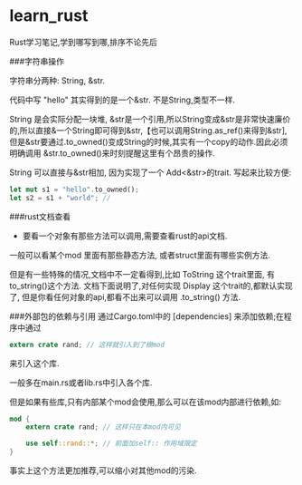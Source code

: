 # learn_rust
Rust学习笔记,学到哪写到哪,排序不论先后

###字符串操作

字符串分两种: String, &str.

代码中写 "hello" 其实得到的是一个&str. 不是String,类型不一样.

String 是会实际分配一块堆, &str是一个引用,所以String变成&str是非常快速廉价的,所以直接&一个String即可得到&str,【也可以调用String.as_ref()来得到&str],但是&str要通过.to_owned()变成String的时候,其实有一个copy的动作.因此必须明确调用 &str.to_owned()来时刻提醒这里有个昂贵的操作.

String 可以直接与&str相加, 因为实现了一个 Add<&str>的trait. 写起来比较方便:
```rust
let mut s1 = "hello".to_owned();
let s2 = s1 + "world"; //
```

###rust文档查看

* 要看一个对象有那些方法可以调用,需要查看rust的api文档.

一般可以看某个mod 里面有那些静态方法, 或者struct里面有哪些实例方法.

但是有一些特殊的情况,文档中不一定看得到,比如 ToString 这个trait里面, 有to_string()这个方法. 文档下面说明了,对任何实现 Display 这个trait的,都默认实现了, 但是你看任何对象的api,都看不出来可以调用 .to_string() 方法.



###外部包的依赖与引用
通过Cargo.toml中的 [dependencies] 来添加依赖;在程序中通过
```rust
extern crate rand; // 这样就引入到了根mod
```
来引入这个库.

一般多在main.rs或者lib.rs中引入各个库.

但是如果有些库,只有内部某个mod会使用,那么可以在该mod内部进行依赖,如:
```rust
mod {
    extern crate rand; // 这样只在本mod内可见

    use self::rand::*; // 前面加self:: 作用域限定
}
```

事实上这个方法更加推荐,可以缩小对其他mod的污染.




